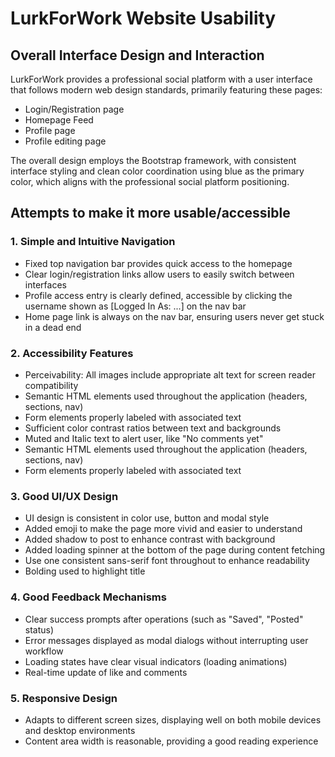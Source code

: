 # LurkForWork Website Usability

## Overall Interface Design and Interaction

LurkForWork provides a professional social platform with a user interface that follows modern web design standards, primarily featuring these pages:

- Login/Registration page
- Homepage Feed
- Profile page
- Profile editing page

The overall design employs the Bootstrap framework, with consistent interface styling and clean color coordination using blue as the primary color, which aligns with the professional social platform positioning.

## Attempts to make it more usable/accessible

### 1. Simple and Intuitive Navigation

- Fixed top navigation bar provides quick access to the homepage
- Clear login/registration links allow users to easily switch between interfaces
- Profile access entry is clearly defined, accessible by clicking the username shown as [Logged In As: ...] on the nav bar
- Home page link is always on the nav bar, ensuring users never get stuck in a dead end

### 2. Accessibility Features
- Perceivability: All images include appropriate alt text for screen reader compatibility
- Semantic HTML elements used throughout the application (headers, sections, nav)
- Form elements properly labeled with associated text
- Sufficient color contrast ratios between text and backgrounds
- Muted and Italic text to alert user, like "No comments yet"
- Semantic HTML elements used throughout the application (headers, sections, nav)
- Form elements properly labeled with associated text

### 3. Good UI/UX Design
- UI design is consistent in color use, button and modal style
- Added emoji to make the page more vivid and easier to understand
- Added shadow to post to enhance contrast with background
- Added loading spinner at the bottom of the page during content fetching
- Use one consistent sans-serif font throughout to enhance readability
- Bolding used to highlight title
### 4. Good Feedback Mechanisms

- Clear success prompts after operations (such as "Saved", "Posted" status)
- Error messages displayed as modal dialogs without interrupting user workflow
- Loading states have clear visual indicators (loading animations)
- Real-time update of like and comments

### 5. Responsive Design

- Adapts to different screen sizes, displaying well on both mobile devices and desktop environments
- Content area width is reasonable, providing a good reading experience
